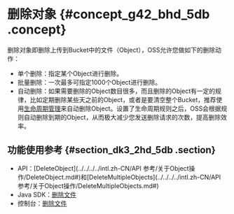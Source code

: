 # 删除对象 {#concept_g42_bhd_5db .concept}

删除对象即删除上传到Bucket中的文件（Object），OSS允许您做如下的删除动作：

-   单个删除：指定某个Object进行删除。
-   批量删除：一次最多可指定1000个Object进行删除。
-   自动删除：如果需要删除的Object数目很多，而且删除的Object有一定的规律，比如定期删除某些天之前的Object，或者是要清空整个Bucket，推荐使用[生命周期管理](intl.zh-CN/开发指南/管理文件/管理对象生命周期.md#)来自动删除Object。设置了生命周期规则之后，OSS会根据规则自动删除到期的Object，从而极大减少您发送删除请求的次数，提高删除效率。

## 功能使用参考 {#section_dk3_2hd_5db .section}

-   API：[DeleteObject](../../../../intl.zh-CN/API 参考/关于Object操作/DeleteObject.md#)和[DeleteMultipleObjects](../../../../intl.zh-CN/API 参考/关于Object操作/DeleteMultipleObjects.md#)
-   Java SDK：[删除文件](https://www.alibabacloud.com/help/doc-detail/84842.htm)
-   控制台：[删除文件](../../../../intl.zh-CN/控制台用户指南/管理文件/删除文件.md#)

